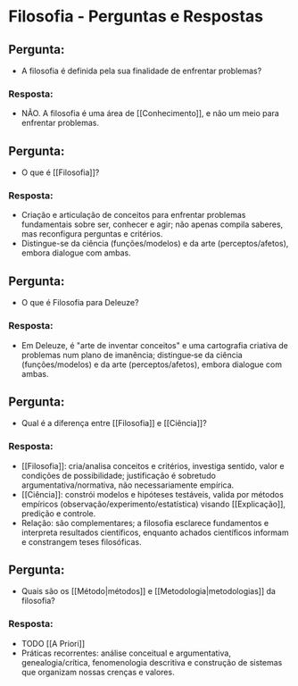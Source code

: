 # Filosofia - Perguntas e Respostas

## Pergunta:
* A filosofia é definida pela sua finalidade de enfrentar problemas?
### Resposta:
* NÃO. A filosofia é uma área de [[Conhecimento]], e não um meio para enfrentar problemas.

## Pergunta:
* O que é [[Filosofia]]?
### Resposta:
* Criação e articulação de conceitos para enfrentar problemas fundamentais sobre ser, conhecer e agir; não apenas compila saberes, mas reconfigura perguntas e critérios.
* Distingue-se da ciência (funções/modelos) e da arte (perceptos/afetos), embora dialogue com ambas.

## Pergunta:
* O que é Filosofia para Deleuze?
### Resposta:
* Em Deleuze, é "arte de inventar conceitos" e uma cartografia criativa de problemas num plano de imanência; distingue‑se da ciência (funções/modelos) e da arte (perceptos/afetos), embora dialogue com ambas.

## Pergunta:
* Qual é a diferença entre [[Filosofia]] e [[Ciência]]?
### Resposta:
* [[Filosofia]]: cria/analisa conceitos e critérios, investiga sentido, valor e condições de possibilidade; justificação é sobretudo argumentativa/normativa, não necessariamente empírica.
* [[Ciência]]: constrói modelos e hipóteses testáveis, valida por métodos empíricos (observação/experimento/estatística) visando [[Explicação]], predição e controle.
* Relação: são complementares; a filosofia esclarece fundamentos e interpreta resultados científicos, enquanto achados científicos informam e constrangem teses filosóficas.

## Pergunta:
* Quais são os [[Método|métodos]] e [[Metodologia|metodologias]] da filosofia?
### Resposta:
* TODO [[A Priori]]
* Práticas recorrentes: análise conceitual e argumentativa, genealogia/crítica, fenomenologia descritiva e construção de sistemas que organizam nossas crenças e valores.
